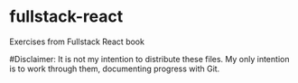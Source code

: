 # fullstack-react
Exercises from Fullstack React book

#Disclaimer: It is not my intention to distribute these files. My only intention is to work through them, documenting progress with Git.
